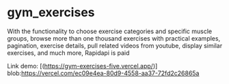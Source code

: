 # gym_exercises
With the functionality to choose exercise categories and specific muscle groups, browse more than one thousand exercises with practical examples, pagination, exercise details, pull related videos from youtube, display similar exercises, and much more, Rapidapi is paid

Link demo: [(https://gym-exercises-five.vercel.app/)]
blob:https://vercel.com/ec09e4ea-80d9-4558-aa37-72fd2c26865a
